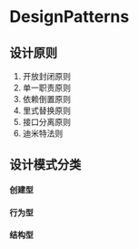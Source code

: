 # DesignPatterns
## 设计原则

1. 开放封闭原则
2. 单一职责原则
3. 依赖倒置原则
4. 里式替换原则
5. 接口分离原则
6. 迪米特法则

## 设计模式分类

#### 创建型



#### 行为型



#### 结构型

